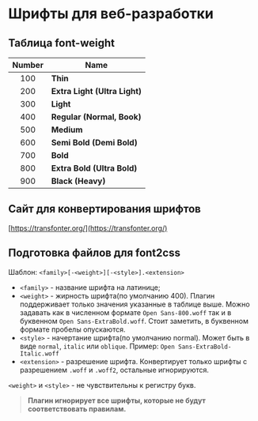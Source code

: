 # Шрифты для веб-разработки

## Таблица font-weight

| Number        | Name                          |
| :-----------: | ----------------------------  |
| 100           | **Thin**                      |
| 200           | **Extra Light (Ultra Light)** |
| 300           | **Light**                     |
| 400           | **Regular (Normal, Book)**    |
| 500           | **Medium**                    |
| 600           | **Semi Bold (Demi Bold)**     |
| 700           | **Bold**                      |
| 800           | **Extra Bold (Ultra Bold)**   |
| 900           | **Black (Heavy)**             |

## Сайт для конвертирования шрифтов
[https://transfonter.org/](https://transfonter.org/)

## Подготовка файлов для font2css
Шаблон:
```<family>[-<weight>][-<style>].<extension>```
+ ```<family>```  - название шрифта на латинице;
+ ```<weight>```  - жирность шрифта(по умолчанию 400). Плагин поддерживает только значения указанные в таблице выше. Можно задавать как в численном формате ```Open Sans-800.woff``` так и в буквенном ```Open Sans-ExtraBold.woff```. Стоит заметить, в буквенном формате пробелы опускаются.
+ ```<style>``` - начертание шрифта(по умолчанию normal). Может быть в виде ```normal```, ```italic``` или ```oblique```. Пример: ```Open Sans-ExtraBold-Italic.woff```
+ ```<extension>``` - разрешение шрифта. Конвертирует только шрифты с разрешением ```.woff``` и ```.woff2```, остальные игнорируются. 

```<weight>``` и ```<style>``` - не чувствительны к регистру букв.

> **Плагин игнорирует все шрифты, которые не будут соответствовать правилам.**
